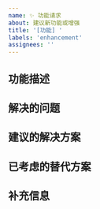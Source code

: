 ```yaml
---
name: ✨ 功能请求
about: 建议新功能或增强
title: '[功能] '
labels: 'enhancement'
assignees: ''
---
```


## 功能描述
<!-- 清晰简洁地描述您想要的功能 -->

## 解决的问题
<!-- 描述这个功能将解决什么问题 -->

## 建议的解决方案
<!-- 如果您对如何实现这个功能有想法，请在这里分享 -->

## 已考虑的替代方案
<!-- 描述您考虑过的任何替代解决方案 -->

## 补充信息
<!-- 添加任何其他上下文、截图或关于功能请求的示例 -->